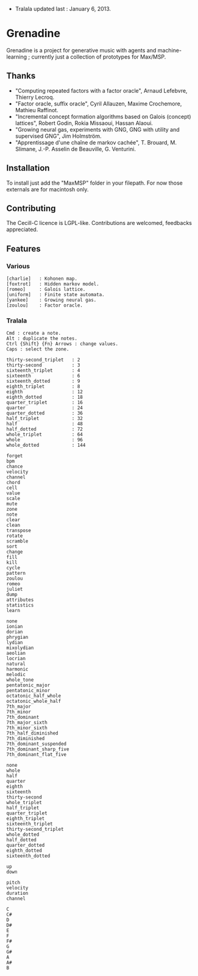 - Tralala updated last : January 6, 2013.

# Grenadine

Grenadine is a project for generative music with agents and machine-learning ; currently just a collection of prototypes for Max/MSP.

## Thanks

- "Computing repeated factors with a factor oracle", Arnaud Lefebvre, Thierry Lecroq.
- "Factor oracle, suffix oracle", Cyril Allauzen, Maxime Crochemore, Mathieu Raffinot.
- "Incremental concept formation algorithms based on Galois (concept) lattices", Robert Godin, Rokia Missaoui, Hassan Alaoui.
- "Growing neural gas, experiments with GNG, GNG with utility and supervised GNG", Jim Holmström.
- "Apprentissage d'une chaîne de markov cachée", T. Brouard, M. Slimane, J.-P. Asselin de Beauville, G. Venturini.
  
## Installation

To install just add the "MaxMSP" folder in your filepath. For now those externals are for macintosh only.  

## Contributing

The Cecill-C licence is LGPL-like. Contributions are welcomed, feedbacks appreciated. 

## Features

### Various

```
[charlie]   : Kohonen map.
[foxtrot]   : Hidden markov model.
[romeo]     : Galois lattice.
[uniform]   : Finite state automata.
[yankee]    : Growing neural gas.
[zoulou]    : Factor oracle.
```

### Tralala

```
Cmd : create a note.
Alt : duplicate the notes.
Ctrl {Shift} {Fn} Arrows : change values.
Caps : select the zone.

thirty-second_triplet   : 2
thirty-second           : 3
sixteenth_triplet       : 4
sixteenth               : 6
sixteenth_dotted        : 9
eighth_triplet          : 8
eighth                  : 12
eighth_dotted           : 18
quarter_triplet         : 16
quarter                 : 24
quarter_dotted          : 36
half_triplet            : 32
half                    : 48
half_dotted             : 72
whole_triplet           : 64
whole                   : 96
whole_dotted            : 144

forget
bpm
chance
velocity
channel
chord
cell
value
scale
mute
zone
note
clear
clean
transpose
rotate
scramble
sort
change
fill
kill
cycle
pattern
zoulou
romeo
juliet
dump
attributes
statistics
learn

none
ionian
dorian
phrygian
lydian
mixolydian
aeolian
locrian
natural
harmonic
melodic
whole_tone
pentatonic_major
pentatonic_minor
octatonic_half_whole
octatonic_whole_half
7th_major
7th_minor
7th_dominant
7th_major_sixth
7th_minor_sixth
7th_half_diminished
7th_diminished
7th_dominant_suspended
7th_dominant_sharp_five
7th_dominant_flat_five

none
whole
half
quarter
eighth
sixteenth
thirty-second
whole_triplet
half_triplet
quarter_triplet
eighth_triplet
sixteenth_triplet
thirty-second_triplet
whole_dotted
half_dotted
quarter_dotted
eighth_dotted
sixteenth_dotted

up
down

pitch
velocity
duration
channel

C
C#
D
D#
E
F
F#
G
G#
A
A#
B
```